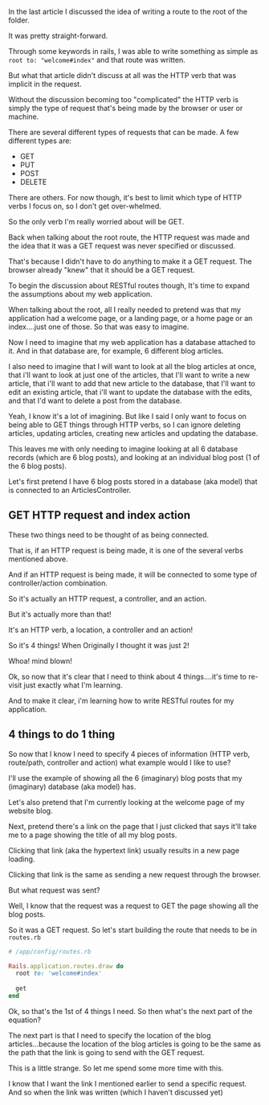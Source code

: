 In the last article I discussed the idea of writing a route to the root of the folder. 

It was pretty straight-forward. 

Through some keywords in rails, I was able to write something as simple as `root to: "welcome#index"` and that route was written. 

But what that article didn't discuss at all was the HTTP verb that was implicit in the request. 

Without the discussion becoming too "complicated" the HTTP verb is simply the type of request that's being made by the browser or user or machine. 

There are several different types of requests that can be made. A few different types are: 

- GET
- PUT
- POST
- DELETE

There are others. For now though, it's best to limit which type of HTTP verbs I focus on, so I don't get over-whelmed. 

So the only verb I'm really worried about will be GET. 

Back when talking about the root route, the HTTP request was made and the idea that it was a GET request was never specified or discussed. 

That's because I didn't have to do anything to make it a GET request. The browser already "knew" that it should be a GET request. 

To begin the discussion about RESTful routes though, It's time to expand the assumptions about my web application. 

When talking about the root, all I really needed to pretend was that my application had a welcome page, or a landing page, or a home page or an index....just one of those. So that was easy to imagine. 

Now I need to imagine that my web application has a database attached to it. And in that database are, for example, 6 different blog articles. 

I also need to imagine that I will want to look at all the blog articles at once, that i'll want to look at just one of the articles, that I'll want to write a new article, that i'll want to add that new article to the database, that I'll want to edit an existing article, that i'll want to update the database with the edits, and that I'd want to delete a post from the database. 

Yeah, I know it's a lot of imagining. But like I said I only want to focus on being able to GET things through HTTP verbs, so I can ignore deleting articles, updating articles, creating new articles and updating the database. 

This leaves me with only needing to imagine looking at all 6 database records (which are 6 blog posts), and looking at an individual blog post (1 of the 6 blog posts). 

Let's first pretend I have 6 blog posts stored in a database (aka model) that is connected to an ArticlesController. 

## GET HTTP request and index action

These two things need to be thought of as being connected. 

That is, if an HTTP request is being made, it is one of the several verbs mentioned above. 

And if an HTTP request is being made, it will be connected to some type of controller/action combination. 

So it's actually an HTTP request, a controller, and an action. 

But it's actually more than that!

It's an HTTP verb, a location, a controller and an action!

So it's 4 things! When Originally I thought it was just 2!

Whoa! mind blown!

Ok, so now that it's clear that I need to think about 4 things....it's time to re-visit just exactly what I'm learning. 

And to make it clear, i'm learning how to write RESTful routes for my application. 

## 4 things to do 1 thing

So now that I know I need to specify 4 pieces of information (HTTP verb, route/path, controller and action) what example would I like to use? 

I'll use the example of showing all the 6 (imaginary) blog posts that my (imaginary) database (aka model) has. 

Let's also pretend that I'm currently looking at the welcome page of my website blog. 

Next, pretend there's a link on the page that I just clicked that says it'll take me to a page showing the title of all my blog posts. 

Clicking that link (aka the hypertext link) usually results in a new page loading. 

Clicking that link is the same as sending a new request through the browser. 

But what request was sent? 

Well, I know that the request was a request to GET the page showing all the blog posts. 

So it was a GET request. So let's start building the route that needs to be in `routes.rb`

```ruby
# /app/config/routes.rb

Rails.application.routes.draw do
  root to: 'welcome#index'
  
  get  
end
```

Ok, so that's the 1st of 4 things I need. So then what's the next part of the equation? 

The next part is that I need to specify the location of the blog articles...because the location of the blog articles is going to be the same as the path that the link is going to send with the GET request. 

This is a little strange. So let me spend some more time with this. 

I know that I want the link I mentioned earlier to send a specific request. And so when the link was written (which I haven't discussed yet) 